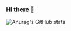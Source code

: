 ### Hi there 👋

![Anurag's GitHub stats](https://github-readme-stats.vercel.app/api?username=flylofty&show_icons=true&theme=cobalt)

<!--
**flylofty/flylofty** is a ✨ _special_ ✨ repository because its `README.md` (this file) appears on your GitHub profile.

Here are some ideas to get you started:

- 🔭 I’m currently working on ...
- 🌱 I’m currently learning ...
- 👯 I’m looking to collaborate on ...
- 🤔 I’m looking for help with ...
- 💬 Ask me about ...
- 📫 How to reach me: ...
- 😄 Pronouns: ...
- ⚡ Fun fact: ...
-->
